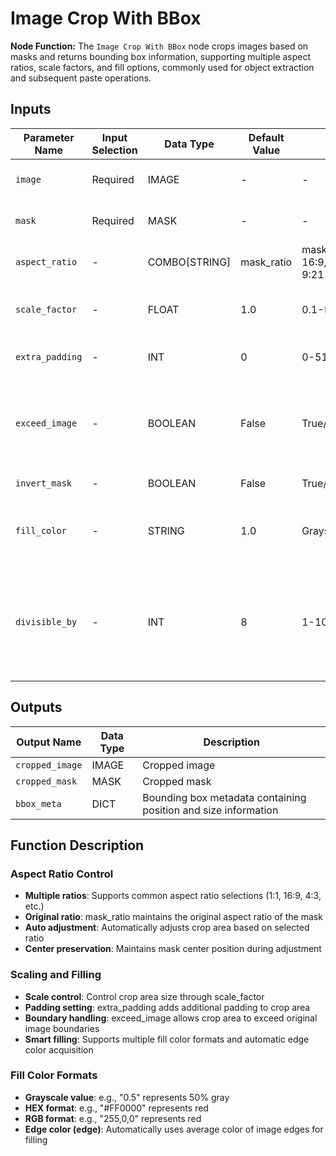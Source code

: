 # Image Crop With BBox

**Node Function:** The `Image Crop With BBox` node crops images based on masks and returns bounding box information, supporting multiple aspect ratios, scale factors, and fill options, commonly used for object extraction and subsequent paste operations.

## Inputs

| Parameter Name | Input Selection | Data Type | Default Value | Value Range | Description |
| -------------- | --------------- | --------- | ------------- | ----------- | ----------- |
| `image` | Required | IMAGE | - | - | Input image to be cropped |
| `mask` | Required | MASK | - | - | Mask to determine crop area |
| `aspect_ratio` | - | COMBO[STRING] | mask_ratio | mask_ratio, 1:1, 3:2, 4:3, 16:9, 21:9, 2:3, 3:4, 9:16, 9:21 | Output aspect ratio selection |
| `scale_factor` | - | FLOAT | 1.0 | 0.1-5.0 | Scale factor controlling crop area size |
| `extra_padding` | - | INT | 0 | 0-512 | Extra padding in pixels |
| `exceed_image` | - | BOOLEAN | False | True/False | Whether to allow crop area to exceed original image boundaries |
| `invert_mask` | - | BOOLEAN | False | True/False | Whether to invert mask |
| `fill_color` | - | STRING | 1.0 | Grayscale/HEX/RGB/edge | Background fill color, supports multiple formats |
| `divisible_by` | - | INT | 8 | 1-1024 | Divisibility number, ensures output dimensions are divisible by specified number |

## Outputs

| Output Name | Data Type | Description |
|-------------|-----------|-------------|
| `cropped_image` | IMAGE | Cropped image |
| `cropped_mask` | MASK | Cropped mask |
| `bbox_meta` | DICT | Bounding box metadata containing position and size information |

## Function Description

### Aspect Ratio Control
- **Multiple ratios**: Supports common aspect ratio selections (1:1, 16:9, 4:3, etc.)
- **Original ratio**: mask_ratio maintains the original aspect ratio of the mask
- **Auto adjustment**: Automatically adjusts crop area based on selected ratio
- **Center preservation**: Maintains mask center position during adjustment

### Scaling and Filling
- **Scale control**: Control crop area size through scale_factor
- **Padding setting**: extra_padding adds additional padding to crop area
- **Boundary handling**: exceed_image allows crop area to exceed original image boundaries
- **Smart filling**: Supports multiple fill color formats and automatic edge color acquisition

### Fill Color Formats
- **Grayscale value**: e.g., "0.5" represents 50% gray
- **HEX format**: e.g., "#FF0000" represents red
- **RGB format**: e.g., "255,0,0" represents red
- **Edge color (edge)**: Automatically uses average color of image edges for filling